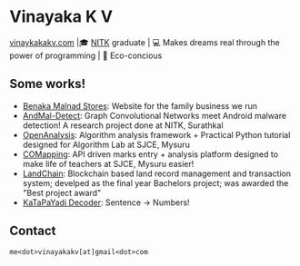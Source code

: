 # Vinayaka K V
[vinaykakakv.com](https://vinayakakv.com) |🎓 [NITK](https://www.nitk.ac.in/) graduate | 💻 Makes dreams real through the power of programming | 🌱 Eco-concious

## Some works!
 - [Benaka Malnad Stores](https://benakastores.com): Website for the family business we run
 - [AndMal-Detect](https://github.com/vinayakakv/android-malware-detection): Graph Convolutional Networks meet Android malware detection! A research project done at NITK, Surathkal
 - [OpenAnalysis](https://github.com/OpenWeavers/openanalysis): Algorithm analysis framework + Practical Python tutorial designed for Algorithm Lab at SJCE, Mysuru
 - [COMapping](https://github.com/OpenWeavers/COMapping): API driven marks entry + analysis platform designed to make life of teachers at SJCE, Mysuru easier!
 - [LandChain](https://github.com/vinayakakv/LandChain): Blockchain based land record management and transaction system; develped as the final year Bachelors project; was awarded the "Best project award"
 - [KaTaPaYadi Decoder](https://vinayakakv.github.io/katapayadi_decoder): Sentence -> Numbers!

## Contact
`me<dot>vinayakakv[at]gmail<dot>com`

<!--
**vinayakakv/vinayakakv** is a ✨ _special_ ✨ repository because its `README.md` (this file) appears on your GitHub profile.

Here are some ideas to get you started:

- 🔭 I’m currently working on ...
- 🌱 I’m currently learning ...
- 👯 I’m looking to collaborate on ...
- 🤔 I’m looking for help with ...
- 💬 Ask me about ...
- 📫 How to reach me: ...
- 😄 Pronouns: ...
- ⚡ Fun fact: ...
-->
